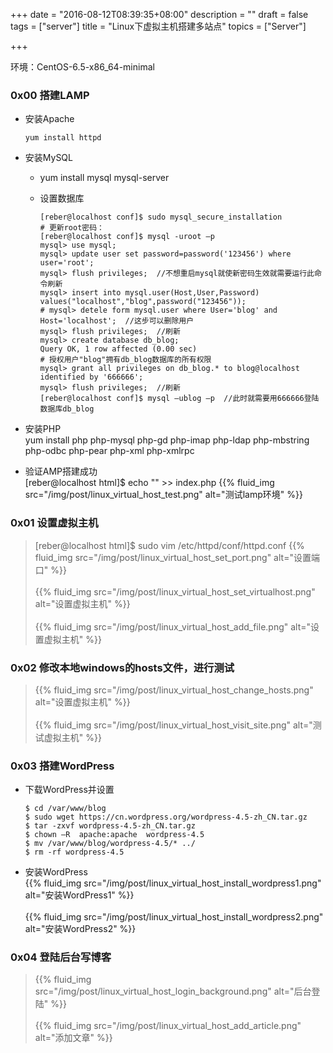 +++
date = "2016-08-12T08:39:35+08:00"
description = ""
draft = false
tags = ["server"]
title = "Linux下虚拟主机搭建多站点"
topics = ["Server"]

+++

环境：CentOS-6.5-x86_64-minimal
### 0x00 搭建LAMP
* 安装Apache
    ```
    yum install httpd
    ```

* 安装MySQL
    * yum install mysql mysql-server
    * 设置数据库

        ```
        [reber@localhost conf]$ sudo mysql_secure_installation
        # 更新root密码：
        [reber@localhost conf]$ mysql -uroot –p
        mysql> use mysql;
        mysql> update user set password=password('123456') where user='root';
        mysql> flush privileges;  //不想重启mysql就使新密码生效就需要运行此命令刷新
        mysql> insert into mysql.user(Host,User,Password) values("localhost","blog",password("123456"));
        # mysql> detele form mysql.user where User='blog' and Host='localhost';  //这步可以删除用户
        mysql> flush privileges;  //刷新
        mysql> create database db_blog;
        Query OK, 1 row affected (0.00 sec)
        # 授权用户"blog"拥有db_blog数据库的所有权限
        mysql> grant all privileges on db_blog.* to blog@localhost identified by '666666';
        mysql> flush privileges;  //刷新
        [reber@localhost conf]$ mysql –ublog –p  //此时就需要用666666登陆数据库db_blog
        ```

* 安装PHP  
    yum install php php-mysql php-gd php-imap php-ldap php-mbstring php-odbc php-pear php-xml php-xmlrpc

* 验证AMP搭建成功  
    [reber@localhost html]$ echo "<?php phpinfo();?>" >> index.php
    {{% fluid_img src="/img/post/linux_virtual_host_test.png" alt="测试lamp环境" %}}

### 0x01 设置虚拟主机
> [reber@localhost html]$ sudo vim /etc/httpd/conf/httpd.conf
{{% fluid_img src="/img/post/linux_virtual_host_set_port.png" alt="设置端口" %}}
<br /><br />
{{% fluid_img src="/img/post/linux_virtual_host_set_virtualhost.png" alt="设置虚拟主机" %}}
<br /><br />
{{% fluid_img src="/img/post/linux_virtual_host_add_file.png" alt="设置虚拟主机" %}}

### 0x02 修改本地windows的hosts文件，进行测试
> {{% fluid_img src="/img/post/linux_virtual_host_change_hosts.png" alt="设置虚拟主机" %}}
<br /><br />
{{% fluid_img src="/img/post/linux_virtual_host_visit_site.png" alt="测试虚拟主机" %}}

### 0x03 搭建WordPress
* 下载WordPress并设置

    ```
    $ cd /var/www/blog
    $ sudo wget https://cn.wordpress.org/wordpress-4.5-zh_CN.tar.gz
    $ tar -zxvf wordpress-4.5-zh_CN.tar.gz
    $ chown –R  apache:apache  wordpress-4.5
    $ mv /var/www/blog/wordpress-4.5/* ../
    $ rm -rf wordpress-4.5
    ```

* 安装WordPress  
{{% fluid_img src="/img/post/linux_virtual_host_install_wordpress1.png" alt="安装WordPress1" %}}
<br /><br />
{{% fluid_img src="/img/post/linux_virtual_host_install_wordpress2.png" alt="安装WordPress2" %}}

### 0x04 登陆后台写博客
> {{% fluid_img src="/img/post/linux_virtual_host_login_background.png" alt="后台登陆" %}}
<br /><br />
{{% fluid_img src="/img/post/linux_virtual_host_add_article.png" alt="添加文章" %}}